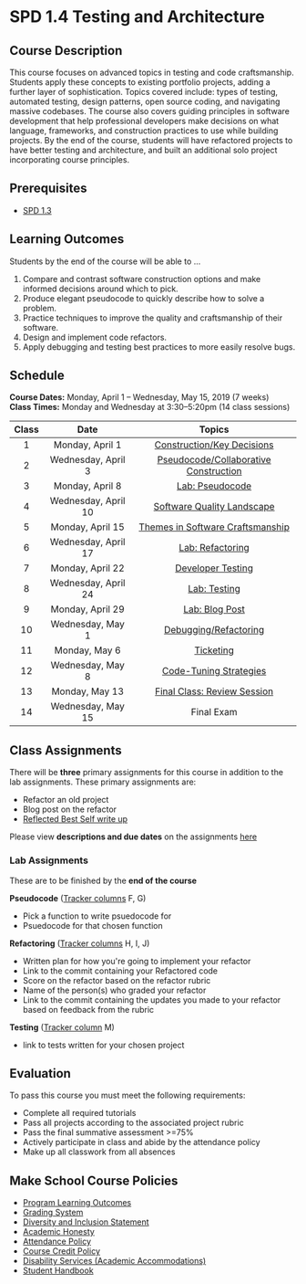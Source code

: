 # SPD 1.4 Testing and Architecture

## Course Description

This course focuses on advanced topics in testing and code craftsmanship. Students apply these concepts to existing portfolio projects, adding a further layer of sophistication. Topics covered include: types of testing, automated testing, design patterns, open source coding, and navigating massive codebases. The course also covers guiding principles in software development that help professional developers make decisions on what language, frameworks, and construction practices to use while building projects. By the end of the course, students will have refactored projects to have better testing and architecture, and built an additional solo project incorporating course principles.

## Prerequisites

- [SPD 1.3](https://github.com/Make-School-Courses/SPD-1.3-Team-Software-Project)

## Learning Outcomes

Students by the end of the course will be able to ...

1. Compare and contrast software construction options and make informed decisions around which to pick.
1. Produce elegant pseudocode to quickly describe how to solve a problem.
1. Practice techniques to improve the quality and craftsmanship of their software.
1. Design and implement code refactors.
1. Apply debugging and testing best practices to more easily resolve bugs.

## Schedule

**Course Dates:** Monday, April 1 – Wednesday, May 15, 2019 (7 weeks)<br>
**Class Times:** Monday and Wednesday at 3:30–5:20pm (14 class sessions)

| Class |          Date          |                 Topics                  |
|:-----:|:----------------------:|:---------------------------------------:|
|  1 |  Monday, April 1                         | [Construction/Key Decisions](Lessons/Lesson1.md) |
|  2 |  Wednesday, April 3                      | [Pseudocode/Collaborative Construction](Lessons/Lesson2.md) |
|  3 |  Monday, April 8                         | [Lab: Pseudocode](Lessons/Lesson3.md) |
|  4 |  Wednesday, April 10                     | [Software Quality Landscape](Lessons/Lesson4.md) |
|  5 |  Monday, April 15                        | [Themes in Software Craftsmanship](Lessons/Lesson5.md) |
|  6 |  Wednesday, April 17                     | [Lab: Refactoring](Lessons/Lesson6.md) |
|  7 |  Monday, April 22                        | [Developer Testing](Lessons/Lesson7.md) |
|  8 |  Wednesday, April 24                     | [Lab: Testing](Lessons/Lesson8.md) |
|  9 |  Monday, April 29                        | [Lab: Blog Post](Lessons/Lesson9.md) |
| 10 |  Wednesday, May 1                        | [Debugging/Refactoring](Lessons/Lesson10.md) |
| 11 |  Monday, May 6                           | [Ticketing](Lessons/Lesson11.md) |
| 12 |  Wednesday, May 8                        | [Code-Tuning Strategies](Lessons/Lesson12.md) |
| 13 |  Monday, May 13                          | [Final Class: Review Session](Lessons/Review.md) |
| 14 |  Wednesday, May 15                       | Final Exam |

## Class Assignments

There will be **three** primary assignments for this course in addition to the lab assignments. These primary assignments are:

- Refactor an old project
- Blog post on the refactor
- [Reflected Best Self write up](https://github.com/Make-School-Courses/SPD-1.4-Testing-And-Architecture/blob/master/Assignments/Reflective-Best-Self.md)

Please view **descriptions and due dates** on the assignments [here](https://docs.google.com/document/d/17UXI7OUNNSqgSjRmWpEBMTybAmEjcqwW1KI-yP_-wCU/edit?usp=sharing)

### Lab Assignments

These are to be finished by the **end of the course**

**Pseudocode** ([Tracker columns](https://docs.google.com/spreadsheets/d/12DDJDz73An4knCUSQMOLK0EBQD-jzM90Z1PauibzADY/edit#gid=136456159) F, G)

- Pick a function to write psuedocode for
- Psuedocode for that chosen function

**Refactoring** ([Tracker columns](https://docs.google.com/spreadsheets/d/12DDJDz73An4knCUSQMOLK0EBQD-jzM90Z1PauibzADY/edit#gid=136456159) H, I, J)

- Written plan for how you're going to implement your refactor
- Link to the commit containing your Refactored code
- Score on the refactor based on the refactor rubric
- Name of the person(s) who graded your refactor
- Link to the commit containing the updates you made to your refactor based on feedback from the rubric

**Testing** ([Tracker column](https://docs.google.com/spreadsheets/d/12DDJDz73An4knCUSQMOLK0EBQD-jzM90Z1PauibzADY/edit#gid=136456159) M)

- link to tests written for your chosen project

## Evaluation

To pass this course you must meet the following requirements:

- Complete all required tutorials
- Pass all projects according to the associated project rubric
- Pass the final summative assessment >=75%
- Actively participate in class and abide by the attendance policy
- Make up all classwork from all absences

## Make School Course Policies

- [Program Learning Outcomes](https://make.sc/program-learning-outcomes)
- [Grading System](https://make.sc/grading-system)
- [Diversity and Inclusion Statement](https://make.sc/diversity-and-inclusion-statement)
- [Academic Honesty](https://make.sc/academic-honesty-policy)
- [Attendance Policy](https://make.sc/attendance-policy)
- [Course Credit Policy](https://make.sc/course-credit-policy)
- [Disability Services (Academic Accommodations)](https://make.sc/disability-services)
- [Student Handbook](https://make.sc/student-handbook)
